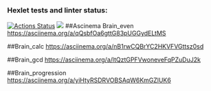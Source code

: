 ### Hexlet tests and linter status:
[![Actions Status](https://github.com/shib1991/python-project-49/actions/workflows/hexlet-check.yml/badge.svg)](https://github.com/shib1991/python-project-49/actions)
<a href="https://codeclimate.com/github/shib1991/python-project-49/maintainability"><img src="https://api.codeclimate.com/v1/badges/b40687401a71039f5497/maintainability" /></a>
##Ascinema Brain_even
https://asciinema.org/a/qQsbfOa6gttG83pUGGydELtMS

##Brain_calc
https://asciinema.org/a/nB1rwCQBrYC2HKVFVGttsz0sd

##Brain_gcd
https://asciinema.org/a/ltQztGPFVwoneveFqPZuDuJ2k

##Brain_progression
https://asciinema.org/a/yiHtyRSDRVOBSAqW6KmGZlUK6